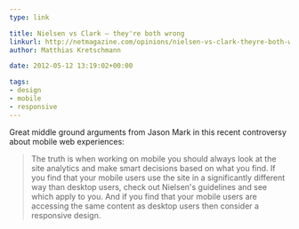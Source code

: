 ```yaml
---
type: link

title: Nielsen vs Clark – they're both wrong
linkurl: http://netmagazine.com/opinions/nielsen-vs-clark-theyre-both-wrong
author: Matthias Kretschmann

date: 2012-05-12 13:19:02+00:00

tags:
- design
- mobile
- responsive
---
```


Great middle ground arguments from Jason Mark in this recent controversy about mobile web experiences:

> The truth is when working on mobile you should always look at the site analytics and make smart decisions based on what you find. If you find that your mobile users use the site in a significantly different way than desktop users, check out Nielsen's guidelines and see which apply to you. And if you find that your mobile users are accessing the same content as desktop users then consider a responsive design.
